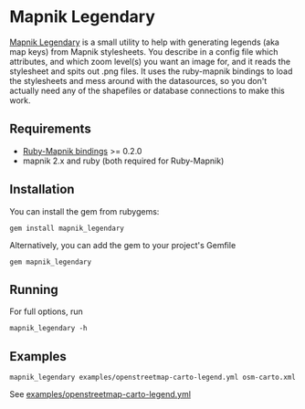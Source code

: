 # Mapnik Legendary

[Mapnik Legendary](https://github.com/gravitystorm/mapnik-legendary) is a small utility to help with generating legends (aka map keys) from Mapnik stylesheets. You describe in a config file which attributes, and which zoom level(s) you want an image for, and it reads the stylesheet and spits out .png files. It uses the ruby-mapnik bindings to load the stylesheets and mess around with the datasources, so you don't actually need any of the shapefiles or database connections to make this work.

## Requirements

* [Ruby-Mapnik bindings](https://github.com/mapnik/Ruby-Mapnik) >= 0.2.0
* mapnik 2.x and ruby (both required for Ruby-Mapnik)

## Installation

You can install the gem from rubygems:

`gem install mapnik_legendary`

Alternatively, you can add the gem to your project's Gemfile

`gem mapnik_legendary`

## Running

For full options, run

`mapnik_legendary -h`

## Examples

`mapnik_legendary examples/openstreetmap-carto-legend.yml osm-carto.xml`

See [examples/openstreetmap-carto-legend.yml](examples/openstreetmap-carto-legend.yml)
